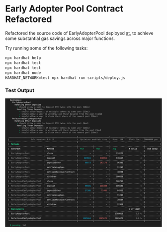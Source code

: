 # Early Adopter Pool Contract Refactored

Refactored the source code of EarlyAdopterPool deployed [at](https://etherscan.io/address/0x7623e9dc0da6ff821ddb9ebaba794054e078f8c4?method=Deposit~0x47e7ef24#code), to achieve some substantial gas savings across major functions.

Try running some of the following tasks:

```shell
npx hardhat help
npx hardhat test
npx hardhat test
npx hardhat node
HARDHAT_NETWORK=test npx hardhat run scripts/deploy.js
```

### Test Output

![alt text](https://github.com/Akkii4/etherfi_refactored/blob/main/test_result.png)
